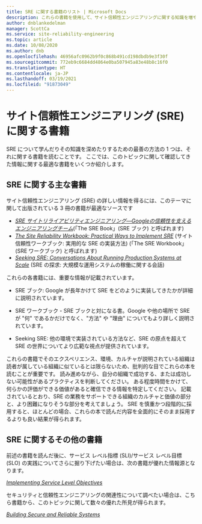 ```yaml
---
title: SRE に関する書籍のリスト | Microsoft Docs
description: これらの書籍を使用して、サイト信頼性エンジニアリングに関する知識を増やしてください
author: dnblankedelman
manager: ScottCa
ms.service: site-reliability-engineering
ms.topic: article
ms.date: 10/08/2020
ms.author: dnb
ms.openlocfilehash: 46956afc0962b9f0c868b491cd198dbdb9e3f30f
ms.sourcegitcommit: 772eb9c6684dd4864e0ba507945a83e48b8c16f0
ms.translationtype: HT
ms.contentlocale: ja-JP
ms.lasthandoff: 03/19/2021
ms.locfileid: "91873049"
---
```

# <a name="site-reliability-engineering-sre-books"></a>サイト信頼性エンジニアリング (SRE) に関する書籍

SRE について学んだりその知識を深めたりするための最善の方法の 1 つは、それに関する書籍を読むことです。 ここでは、このトピックに関して確認してきた情報に関する最適な書籍をいくつか紹介します。

## <a name="core-sre-books"></a>SRE に関する主な書籍

サイト信頼性エンジニアリング (SRE) の詳しい情報を得るには、このテーマに関して出版されている 3 冊の書籍が最適なソースです

- [_SRE サイトリライアビリティエンジニアリング―Googleの信頼性を支えるエンジニアリングチーム_](https://www.oreilly.com/library/view/site-reliability-engineering/9781491929117/)(「The SRE Book」(SRE ブック) と呼ばれます)
- [_The Site Reliability Workbook: Practical Ways to Implement SRE_](https://www.oreilly.com/library/view/the-site-reliability/9781492029496/) (サイト信頼性ワークブック: 実用的な SRE の実装方法) (「The SRE Workbook」(SRE ワークブック) と呼ばれます)
- [_Seeking SRE: Conversations About Running Production Systems at Scale_](https://www.oreilly.com/library/view/seeking-sre/9781491978856/) (SRE の探求: 大規模な運用システムの稼働に関する会話)

これらの各書籍には、重要な情報が記載されています。

- SRE ブック: Google が長年かけて SRE をどのように実装してきたかが詳細に説明されています。

- SRE ワークブック - SRE ブックと対になる書。Google や他の場所で SRE が "何" であるかだけでなく、"方法" や "理由" についてもより詳しく説明されています。

- Seeking SRE: 他の環境で実装されている方法など、SRE の原点を超えて SRE の世界についてより広範な視点が提供されています。

これらの書籍でそのエクスペリエンス、環境、カルチャが説明されている組織は読者が属している組織に似ているとは限らないため、批判的な目でこれらの本を読むことが重要です。 読み進めながら、自分の組織で成功する、または成功しない可能性があるプラクティスを判断してください。 ある程度時間をかけて、何らかの評価ができる価値があると確信できる情報を特定してください。 記載されているとおり、SRE の業務をサポートできる組織のカルチャと価値の部分と、より困難になりそうな部分を考えてましょう。 SRE を慎重かつ段階的に採用すると、ほとんどの場合、これらの本で読んだ内容を全面的にそのまま採用するよりも良い結果が得られます。

## <a name="additional-sre-books"></a>SRE に関するその他の書籍

前述の書籍を読んだ後に、サービス レベル指標 (SLI)/サービス レベル目標 (SLO) の実践についてさらに掘り下げたい場合は、次の書籍が優れた情報源となります。

[_Implementing Service Level Objectives_](https://www.oreilly.com/library/view/implementing-service-level/9781492076803/)

セキュリティと信頼性エンジニアリングの関連性について調べたい場合は、こちら書籍から、このトピックに関して数々の優れた所見が得られます。

[_Building Secure and Reliable Systems_](https://www.oreilly.com/library/view/building-secure-and/9781492083115/)